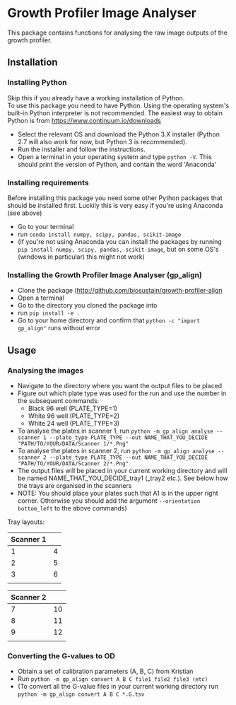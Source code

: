 # Growth Profiler Image Analyser
This package contains functions for analysing the raw image outputs of the growth profiler.

## Installation

### Installing Python
Skip this if you already have a working installation of Python.</br>
To use this package you need to have Python.
Using the operating system's built-in Python interpreter is not recommended.
The easiest way to obtain Python is from https://www.continuum.io/downloads
- Select the relevant OS and download the Python 3.X installer (Python 2.7 will also work for now, but Python 3 is recommended).
- Run the installer and follow the instructions.
- Open a terminal in your operating system and type `python -V`. This should print the version of Python, and contain the word 'Anaconda'

### Installing requirements
Before installing this package you need some other Python packages that should be installed first. Luckily this is very easy if you're using Anaconda (see above)
- Go to your terminal
- run `conda install numpy, scipy, pandas, scikit-image`
- (if you're not using Anaconda you can install the packages by running `pip install numpy, scipy, pandas, scikit-image`, but on some OS's (windows in particular) this might not work)


### Installing the Growth Profiler Image Analyser (gp_align)
- Clone the package (http://github.com/biosustain/growth-profiler-align
- Open a terminal
- Go to the directory you cloned the package into
- run `pip install -e .`
- Go to your home directory and confirm that `python -c "import gp_align"` runs without error

## Usage

### Analysing the images
- Navigate to the directory where you want the output files to be placed
- Figure out which plate type was used for the run and use the number in the subsequent commands:
  - Black 96 well (PLATE_TYPE=1)
  - White 96 well (PLATE_TYPE=2)
  - White 24 well (PLATE_TYPE=3)
- To analyse the plates in scanner 1, run `python -m gp_align analyse --scanner 1 --plate_type PLATE_TYPE --out NAME_THAT_YOU_DECIDE "PATH/TO/YOUR/DATA/Scanner 1/*.Png"`
- To analyse the plates in scanner 2, run `python -m gp_align analyse --scanner 2 --plate_type PLATE_TYPE --out NAME_THAT_YOU_DECIDE "PATH/TO/YOUR/DATA/Scanner 2/*.Png"`
- The output files will be placed in your current working directory and will be named NAME_THAT_YOU_DECIDE_tray1 (_tray2 etc.). See below how the trays are organised in the scanners
- NOTE: You should place your plates such that A1 is in the upper right corner. Otherwise you should add the argument `--orientation bottom_left` to the above commands)


Tray layouts:

| Scanner 1  |   |
|---|---|
| 1 | 4 |
| 2 | 5 |
| 3 | 6 |
|   |   |


| Scanner 2  |   |
|---|---|
| 7 | 10 |
| 8 | 11 |
| 9 | 12 |
|   |   |


### Converting the G-values to OD
- Obtain a set of calibration parameters (A, B, C) from Kristian
- Run `python -m gp_align convert A B C file1 file2 file3 (etc)`
- (To convert all the G-value files in your current working directory run `python -m gp_align convert A B C *.G.tsv`
